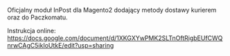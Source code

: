 Oficjalny moduł InPost dla Magento2 dodający metody dostawy kurierem oraz do Paczkomatu.

Instrukcja online:
https://docs.google.com/document/d/1XKGXYwPMK2SLTnOftRigbEUfCWQnrwCAgC5ikIoUtkE/edit?usp=sharing
